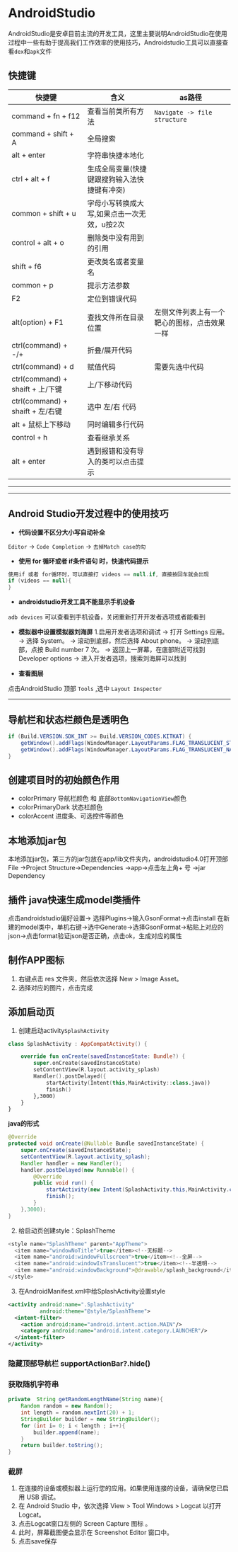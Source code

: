 # AndroidStudio
AndroidStudio是安卓目前主流的开发工具，这里主要说明AndroidStudio在使用过程中一些有助于提高我们工作效率的使用技巧，Androidstudio工具可以直接查看`dex`和`apk`文件

## 快捷键
| 快捷键                           | 含义                                         | as路径                                       |
| -------------------------------- | -------------------------------------------- | -------------------------------------------- |
| command + fn + f12               | 查看当前类所有方法                           | `Navigate -> file structure`                 |
| command + shift  + A             | 全局搜索                                     |
| alt + enter                      | 字符串快捷本地化                             |
| ctrl + alt + f                   | 生成全局变量(快捷键跟搜狗输入法快捷键有冲突) |
| common + shift + u               | 字母小写转换成大写,如果点击一次无效，u按2次  |
| control + alt + o                | 删除类中没有用到的引用                       |
| shift + f6                       | 更改类名或者变量名                           |
| common + p                       | 提示方法参数                                 |
| F2                               | 定位到错误代码                               |
| alt(option) + F1                 | 查找文件所在目录位置                         | 左侧文件列表上有一个靶心的图标，点击效果一样 |
| ctrl(command) + -/+              | 折叠/展开代码                                |
| ctrl(command) + d                | 赋值代码                                     | 需要先选中代码                               |
| ctrl(command) + shaift + 上/下键 | 上/下移动代码                                |
| ctrl(command) + shaift + 左/右键 | 选中 左/右 代码                              |
| alt + 鼠标上下移动               | 同时编辑多行代码                             |
| control + h                      | 查看继承关系                                 |
| alt + enter                      | 遇到报错和没有导入的类可以点击提示           |
---



---

## Android Studio开发过程中的使用技巧

* **代码设置不区分大小写自动补全**

`Editor` -> `Code Completion` -> `去掉Match case的勾`

* **使用 for 循环或者 if条件语句 时，快速代码提示**

```kotlin
使用if 或者 for循环时，可以直接打 videos == null.if, 直接按回车就会出现
if (videos == null){
}
```

* **androidstudio开发工具不能显示手机设备**

`adb devices` 可以查看到手机设备，关闭重新打开开发者选项或者能看到


* **模拟器中设置模拟器刘海屏**
1.启用开发者选项和调试
-> 打开 Settings 应用。
-> 选择 System。
-> 滚动到底部，然后选择 About phone。
-> 滚动到底部，点按 Build number 7 次。
-> 返回上一屏幕，在底部附近可找到 Developer options
-> 进入开发者选项，搜索刘海屏可以找到

* **查看图层**

点击AndroidStudio 顶部 `Tools` ,选中 `Layout Inspector`

----

## 导航栏和状态栏颜色是透明色

```java
if (Build.VERSION.SDK_INT >= Build.VERSION_CODES.KITKAT) {
    getWindow().addFlags(WindowManager.LayoutParams.FLAG_TRANSLUCENT_STATUS);//设置透明状态栏
    getWindow().addFlags(WindowManager.LayoutParams.FLAG_TRANSLUCENT_NAVIGATION);//设置透明导航栏
}
```


## 创建项目时的初始颜色作用
* colorPrimary  导航栏颜色 和 底部`BottomNavigationView`颜色
* colorPrimaryDark  状态栏颜色
* colorAccent 进度条、可选控件等颜色

## 本地添加jar包
本地添加jar包，第三方的jar包放在app/lib文件夹内，androidstudio4.0打开顶部File ->Project Structure->Dependencies ->app->点击左上角+ 号 ->jar Dependency


## 插件 java快速生成model类插件
点击androidstudio偏好设置-> 选择Plugins->输入GsonFormat->点击install
在新建的model类中，单机右键->选中Generate->选择GsonFormat->粘贴上对应的json->点击format验证json是否正确，点击ok，生成对应的属性


## 制作APP图标
1. 右键点击 res 文件夹，然后依次选择 New > Image Asset。
2. 选择对应的图片，点击完成


## 添加启动页
1. 创建启动activity`SplashActivity`
```kotlin
class SplashActivity : AppCompatActivity() {

    override fun onCreate(savedInstanceState: Bundle?) {
        super.onCreate(savedInstanceState)
        setContentView(R.layout.activity_splash)
        Handler().postDelayed({
            startActivity(Intent(this,MainActivity::class.java))
            finish()
        },3000)
    }
}
```
**java的形式**
```java
@Override
protected void onCreate(@Nullable Bundle savedInstanceState) {
    super.onCreate(savedInstanceState);
    setContentView(R.layout.activity_splash);
    Handler handler = new Handler();
    handler.postDelayed(new Runnable() {
        @Override
        public void run() {
            startActivity(new Intent(SplashActivity.this,MainActivity.class));
            finish();
        }
    },3000);
}
```

2. 给启动页创建style：SplashTheme
```kotlin
<style name="SplashTheme" parent="AppTheme">
  <item name="windowNoTitle">true</item><!--无标题-->
  <item name="android:windowFullscreen">true</item><!--全屏-->
  <item name="android:windowIsTranslucent">true</item><!--半透明-->
  <item name="android:windowBackground">@drawable/splash_background</item> <!--启动页图片-->
</style>
```
3.  在AndroidManifest.xml中给SplashActivity设置style

```xml
<activity android:name=".SplashActivity"
          android:theme="@style/SplashTheme">
  <intent-filter>
    <action android:name="android.intent.action.MAIN"/>
    <category android:name="android.intent.category.LAUNCHER"/>
  </intent-filter>
</activity>
```

### 隐藏顶部导航栏  supportActionBar?.hide()


### 获取随机字符串
```java
private  String getRandomLengthName(String name){
    Random random = new Random();
    int length = random.nextInt(20) + 1;
    StringBuilder builder = new StringBuilder();
    for (int i= 0; i < length ; i++){
        builder.append(name);
    }
    return builder.toString();
}
```

### 截屏
1. 在连接的设备或模拟器上运行您的应用。如果使用连接的设备，请确保您已启用 USB 调试。
2. 在 Android Studio 中，依次选择 View > Tool Windows > Logcat 以打开 Logcat。
3. 点击Logcat窗口左侧的 Screen Capture 图标 。
4. 此时，屏幕截图便会显示在 Screenshot Editor 窗口中。
5. 点击save保存

